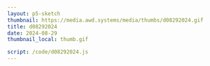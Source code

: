 ```yaml
---
layout: p5-sketch
thumbnail: https://media.awd.systems/media/thumbs/d08292024.gif
title: d08292024
date: 2024-08-29
thumbnail_local: thumb.gif

script: /code/d08292024.js
---
```

